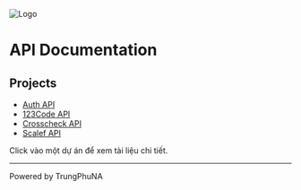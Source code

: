 ![Logo](https://123code.net/images/logo.png)

# API Documentation

## Projects

- [Auth API](./auth.md)
- [123Code API](./123code.md)
- [Crosscheck API](./crosscheck.md)
- [Scalef API](./scalef.md)

Click vào một dự án để xem tài liệu chi tiết.

---
Powered by TrungPhuNA
